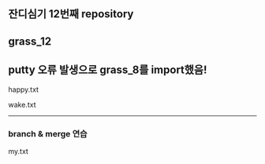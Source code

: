 ## 잔디심기 12번째 repository
## grass_12


## putty 오류 발생으로 grass_8를 import했음!


happy.txt

wake.txt


---
### branch & merge 연습

my.txt

